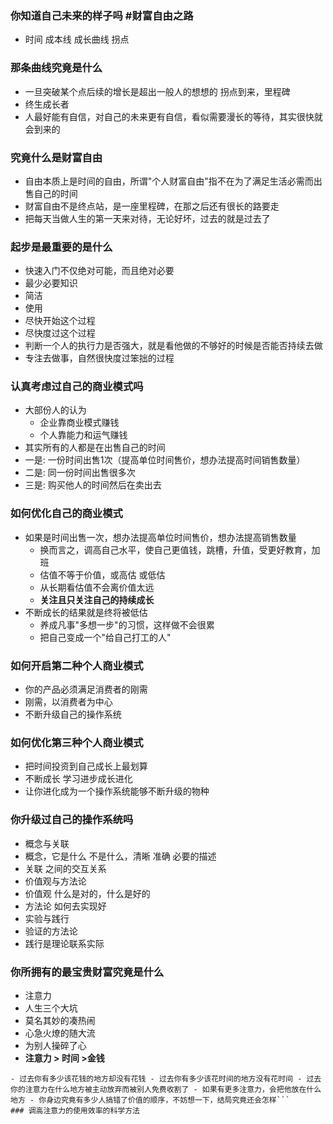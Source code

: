 ### 你知道自己未来的样子吗   #财富自由之路
- 时间 成本线 成长曲线 拐点  
### 那条曲线究竟是什么  
- 一旦突破某个点后续的增长是超出一般人的想想的 拐点到来，里程碑  
- 终生成长者  
- 人最好能有自信，对自己的未来更有自信，看似需要漫长的等待，其实很快就会到来的  
### 究竟什么是财富自由  
- 自由本质上是时间的自由，所谓"个人财富自由"指不在为了满足生活必需而出售自己的时间  
- 财富自由不是终点站，是一座里程碑，在那之后还有很长的路要走  
- 把每天当做人生的第一天来对待，无论好坏，过去的就是过去了  
### 起步是最重要的是什么  
- 快速入门不仅绝对可能，而且绝对必要  
- 最少必要知识   
- 简洁   
- 使用  
- 尽快开始这个过程  
- 尽快度过这个过程  
- 判断一个人的执行力是否强大，就是看他做的不够好的时候是否能否持续去做  
- 专注去做事，自然很快度过笨拙的过程  
### 认真考虑过自己的商业模式吗  
- 大部份人的认为  
  - 企业靠商业模式赚钱  
  - 个人靠能力和运气赚钱  
- 其实所有的人都是在出售自己的时间  
 - 一是: 一份时间出售1次（提高单位时间售价，想办法提高时间销售数量）  
 - 二是: 同一份时间出售很多次  
 - 三是: 购买他人的时间然后在卖出去  
### 如何优化自己的商业模式  
 - 如果是时间出售一次，想办法提高单位时间售价，想办法提高销售数量  
   - 换而言之，调高自己水平，使自己更值钱，跳槽，升值，受更好教育，加班  
   - 估值不等于价值，或高估 或低估  
   - 从长期看估值不会离价值太远  
   - **关注且只关注自己的持续成长**  
 - 不断成长的结果就是终将被低估  
   - 养成凡事"多想一步"的习惯，这样做不会很累  
   - 把自己变成一个"给自己打工的人"  
### 如何开启第二种个人商业模式   
- 你的产品必须满足消费者的刚需  
 - 刚需，以消费者为中心  
 - 不断升级自己的操作系统  
### 如何优化第三种个人商业模式  
 - 把时间投资到自己成长上最划算  
 - 不断成长 学习进步成长进化  
 - 让你进化成为一个操作系统能够不断升级的物种  
### 你升级过自己的操作系统吗  
 - 概念与关联  
 - 概念，它是什么 不是什么，清晰 准确 必要的描述  
 - 关联 之间的交互关系  
 - 价值观与方法论  
 - 价值观 什么是对的，什么是好的  
 - 方法论 如何去实现好  
 - 实验与践行  
 - 验证的方法论  
 - 践行是理论联系实际   
### 你所拥有的最宝贵财富究竟是什么  
 - 注意力   
 - 人生三个大坑  
 - 莫名其妙的凑热闹  
 - 心急火燎的随大流  
 - 为别人操碎了心  
 - **注意力 > 时间 >金钱**   
 ```text  
 - 过去你有多少该花钱的地方却没有花钱 - 过去你有多少该花时间的地方没有花时间 - 过去你的注意力在什么地方被主动放弃而被别人免费收割了 - 如果有更多注意力，会把他放在什么地方 - 你身边究竟有多少人搞错了价值的顺序，不妨想一下，结局究竟还会怎样```  
### 调高注意力的使用效率的科学方法